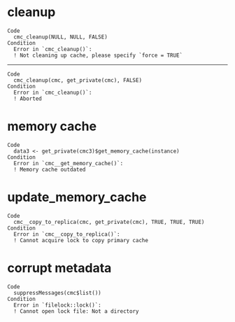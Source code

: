 # cleanup

    Code
      cmc_cleanup(NULL, NULL, FALSE)
    Condition
      Error in `cmc_cleanup()`:
      ! Not cleaning up cache, please specify `force = TRUE`

---

    Code
      cmc_cleanup(cmc, get_private(cmc), FALSE)
    Condition
      Error in `cmc_cleanup()`:
      ! Aborted

# memory cache

    Code
      data3 <- get_private(cmc3)$get_memory_cache(instance)
    Condition
      Error in `cmc__get_memory_cache()`:
      ! Memory cache outdated

# update_memory_cache

    Code
      cmc__copy_to_replica(cmc, get_private(cmc), TRUE, TRUE, TRUE)
    Condition
      Error in `cmc__copy_to_replica()`:
      ! Cannot acquire lock to copy primary cache

# corrupt metadata

    Code
      suppressMessages(cmc$list())
    Condition
      Error in `filelock::lock()`:
      ! Cannot open lock file: Not a directory

